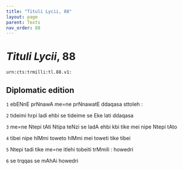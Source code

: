 ```yaml
---
title: "Tituli Lycii, 88"
layout: page
parent: Texts
nav_order: 88
---
```




# *Tituli Lycii*, 88




`urn:cts:trmilli:tl.88.v1:`

## Diplomatic edition
`1` ebENnE prNnawA me=ne prNnawatE ddaqasa sttoleh :

`2` tideimi hrpi ladi ehbi se tideime se Eke lati ddaqasa

`3` me=ne Ntepi tAti Ntipa teNzi se ladA ehbi kbi tike mei nipe Ntepi tAto

`4` tibei nipe hlMmi toweto hlMmi mei toweti tike tibei

`5` Ntepi tadi tike me=ne itlehi tobeiti trMmili : howedri

`6` se trqqas se mAhAi howedri